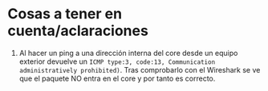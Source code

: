 # Cosas a tener en cuenta/aclaraciones

1. Al hacer un ping a una dirección interna del core desde un equipo exterior devuelve un `ICMP type:3, code:13, Communication administratively prohibited)`. Tras comprobarlo con el Wireshark se ve que el paquete NO entra en el core y por tanto es correcto.

